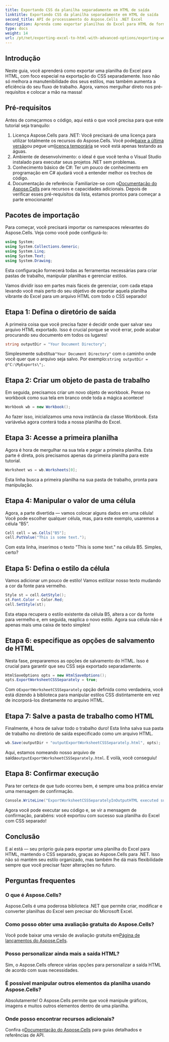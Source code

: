 ```yaml
---
title: Exportando CSS da planilha separadamente em HTML de saída
linktitle: Exportando CSS da planilha separadamente em HTML de saída
second_title: API de processamento do Aspose.Cells .NET Excel
description: Aprenda como exportar planilhas do Excel para HTML de forma eficaz com CSS separado usando o Aspose.Cells para .NET neste tutorial abrangente passo a passo.
type: docs
weight: 14
url: /pt/net/exporting-excel-to-html-with-advanced-options/exporting-worksheet-css-separately/
---
```

## Introdução
Neste guia, você aprenderá como exportar uma planilha do Excel para HTML, com foco especial na exportação do CSS separadamente. Isso não só melhora a manutenibilidade dos seus estilos, mas também aumenta a eficiência do seu fluxo de trabalho. Agora, vamos mergulhar direto nos pré-requisitos e colocar a mão na massa!
## Pré-requisitos
Antes de começarmos o código, aqui está o que você precisa para que este tutorial seja tranquilo:
1. Licença Aspose.Cells para .NET: Você precisará de uma licença para utilizar totalmente os recursos do Aspose.Cells. Você pode[baixe a última versão](https://releases.aspose.com/cells/net/)ou pegue um[licença temporária](https://purchase.aspose.com/temporary-license/) se você está apenas testando as águas.
2. Ambiente de desenvolvimento: o ideal é que você tenha o Visual Studio instalado para executar seus projetos .NET sem problemas.
3. Conhecimento básico de C#: Ter um pouco de conhecimento em programação em C# ajudará você a entender melhor os trechos de código.
4.  Documentação de referência: Familiarize-se com o[Documentação do Aspose.Cells](https://reference.aspose.com/cells/net/) para recursos e capacidades adicionais.
Depois de verificar esses pré-requisitos da lista, estamos prontos para começar a parte emocionante!
## Pacotes de importação
Para começar, você precisará importar os namespaces relevantes do Aspose.Cells. Veja como você pode configurá-lo:
```csharp
using System;
using System.Collections.Generic;
using System.Linq;
using System.Text;
using System.Drawing;
```
Esta configuração fornecerá todas as ferramentas necessárias para criar pastas de trabalho, manipular planilhas e gerenciar estilos.

Vamos dividir isso em partes mais fáceis de gerenciar, com cada etapa levando você mais perto do seu objetivo de exportar aquela planilha vibrante do Excel para um arquivo HTML com todo o CSS separado!
## Etapa 1: Defina o diretório de saída
A primeira coisa que você precisa fazer é decidir onde quer salvar seu arquivo HTML exportado. Isso é crucial porque se você errar, pode acabar procurando seu documento em todos os lugares!
```csharp
string outputDir = "Your Document Directory";
```
 Simplesmente substitua`"Your Document Directory"` com o caminho onde você quer que o arquivo seja salvo. Por exemplo:`string outputDir = @"C:\MyExports\";`.
## Etapa 2: Criar um objeto de pasta de trabalho
Em seguida, precisamos criar um novo objeto de workbook. Pense no workbook como sua tela em branco onde toda a mágica acontece!
```csharp
Workbook wb = new Workbook();
```
 Ao fazer isso, inicializamos uma nova instância da classe Workbook. Esta variável`wb` agora conterá toda a nossa planilha do Excel.
## Etapa 3: Acesse a primeira planilha
Agora é hora de mergulhar na sua tela e pegar a primeira planilha. Esta parte é direta, pois precisamos apenas da primeira planilha para este tutorial.
```csharp
Worksheet ws = wb.Worksheets[0];
```
Esta linha busca a primeira planilha na sua pasta de trabalho, pronta para manipulação.
## Etapa 4: Manipular o valor de uma célula
Agora, a parte divertida — vamos colocar alguns dados em uma célula! Você pode escolher qualquer célula, mas, para este exemplo, usaremos a célula “B5”.
```csharp
Cell cell = ws.Cells["B5"];
cell.PutValue("This is some text.");
```
Com esta linha, inserimos o texto "This is some text." na célula B5. Simples, certo? 
## Etapa 5: Defina o estilo da célula
Vamos adicionar um pouco de estilo! Vamos estilizar nosso texto mudando a cor da fonte para vermelho. 
```csharp
Style st = cell.GetStyle();
st.Font.Color = Color.Red;
cell.SetStyle(st);
```
Esta etapa recupera o estilo existente da célula B5, altera a cor da fonte para vermelho e, em seguida, reaplica o novo estilo. Agora sua célula não é apenas mais uma caixa de texto simples!
## Etapa 6: especifique as opções de salvamento de HTML
Nesta fase, prepararemos as opções de salvamento do HTML. Isso é crucial para garantir que seu CSS seja exportado separadamente.
```csharp
HtmlSaveOptions opts = new HtmlSaveOptions();
opts.ExportWorksheetCSSSeparately = true;
```
 Com o`ExportWorksheetCSSSeparately` opção definida como verdadeira, você está dizendo à biblioteca para manipular estilos CSS distintamente em vez de incorporá-los diretamente no arquivo HTML.
## Etapa 7: Salve a pasta de trabalho como HTML
Finalmente, é hora de salvar todo o trabalho duro! Esta linha salva sua pasta de trabalho no diretório de saída especificado como um arquivo HTML.
```csharp
wb.Save(outputDir + "outputExportWorksheetCSSSeparately.html", opts);
```
Aqui, estamos nomeando nosso arquivo de saída`outputExportWorksheetCSSSeparately.html`. E voilà, você conseguiu!
## Etapa 8: Confirmar execução
Para ter certeza de que tudo ocorreu bem, é sempre uma boa prática enviar uma mensagem de confirmação.
```csharp
Console.WriteLine("ExportWorksheetCSSSeparatelyInOutputHTML executed successfully.");
```
Agora você pode executar seu código e, se vir a mensagem de confirmação, parabéns: você exportou com sucesso sua planilha do Excel com CSS separado!
## Conclusão
E aí está — seu próprio guia para exportar uma planilha do Excel para HTML, mantendo o CSS separado, graças ao Aspose.Cells para .NET. Isso não só mantém seu estilo organizado, mas também lhe dá mais flexibilidade sempre que você precisar fazer alterações no futuro. 
## Perguntas frequentes
### O que é Aspose.Cells?
Aspose.Cells é uma poderosa biblioteca .NET que permite criar, modificar e converter planilhas do Excel sem precisar do Microsoft Excel.
### Como posso obter uma avaliação gratuita do Aspose.Cells?
 Você pode baixar uma versão de avaliação gratuita em[Página de lançamentos do Aspose.Cells](https://releases.aspose.com/).
### Posso personalizar ainda mais a saída HTML?
Sim, o Aspose.Cells oferece várias opções para personalizar a saída HTML de acordo com suas necessidades.
### É possível manipular outros elementos da planilha usando Aspose.Cells?
Absolutamente! O Aspose.Cells permite que você manipule gráficos, imagens e muitos outros elementos dentro de uma planilha.
### Onde posso encontrar recursos adicionais?
 Confira o[Documentação do Aspose.Cells](https://reference.aspose.com/cells/net/) para guias detalhados e referências de API.